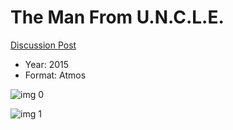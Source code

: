 # The Man From U.N.C.L.E.

[Discussion Post](https://www.avsforum.com/threads/bass-eq-for-filtered-movies.2995212/post-57379826)

* Year: 2015
* Format: Atmos

![img 0](https://i.imgur.com/Q8Zbowq.jpg)

![img 1](https://i.imgur.com/AH2oiBN.jpg)

